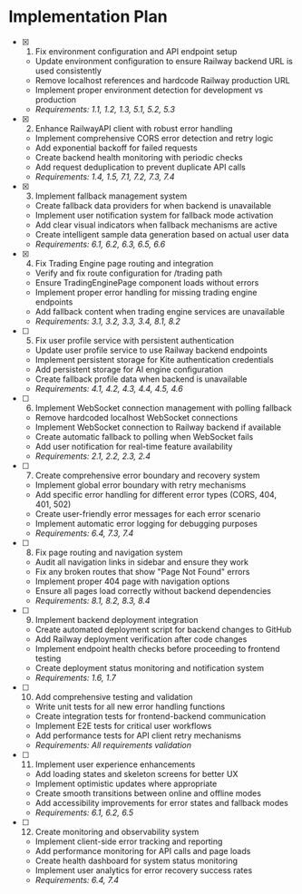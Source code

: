 # Implementation Plan

- [x] 1. Fix environment configuration and API endpoint setup
  - Update environment configuration to ensure Railway backend URL is used consistently
  - Remove localhost references and hardcode Railway production URL
  - Implement proper environment detection for development vs production
  - _Requirements: 1.1, 1.2, 1.3, 5.1, 5.2, 5.3_

- [x] 2. Enhance RailwayAPI client with robust error handling
  - Implement comprehensive CORS error detection and retry logic
  - Add exponential backoff for failed requests
  - Create backend health monitoring with periodic checks
  - Add request deduplication to prevent duplicate API calls
  - _Requirements: 1.4, 1.5, 7.1, 7.2, 7.3, 7.4_

- [x] 3. Implement fallback management system
  - Create fallback data providers for when backend is unavailable
  - Implement user notification system for fallback mode activation
  - Add clear visual indicators when fallback mechanisms are active
  - Create intelligent sample data generation based on actual user data
  - _Requirements: 6.1, 6.2, 6.3, 6.5, 6.6_

- [x] 4. Fix Trading Engine page routing and integration
  - Verify and fix route configuration for /trading path
  - Ensure TradingEnginePage component loads without errors
  - Implement proper error handling for missing trading engine endpoints
  - Add fallback content when trading engine services are unavailable
  - _Requirements: 3.1, 3.2, 3.3, 3.4, 8.1, 8.2_

- [ ] 5. Fix user profile service with persistent authentication
  - Update user profile service to use Railway backend endpoints
  - Implement persistent storage for Kite authentication credentials
  - Add persistent storage for AI engine configuration
  - Create fallback profile data when backend is unavailable
  - _Requirements: 4.1, 4.2, 4.3, 4.4, 4.5, 4.6_

- [ ] 6. Implement WebSocket connection management with polling fallback
  - Remove hardcoded localhost WebSocket connections
  - Implement WebSocket connection to Railway backend if available
  - Create automatic fallback to polling when WebSocket fails
  - Add user notification for real-time feature availability
  - _Requirements: 2.1, 2.2, 2.3, 2.4_

- [ ] 7. Create comprehensive error boundary and recovery system
  - Implement global error boundary with retry mechanisms
  - Add specific error handling for different error types (CORS, 404, 401, 502)
  - Create user-friendly error messages for each error scenario
  - Implement automatic error logging for debugging purposes
  - _Requirements: 6.4, 7.3, 7.4_

- [ ] 8. Fix page routing and navigation system
  - Audit all navigation links in sidebar and ensure they work
  - Fix any broken routes that show "Page Not Found" errors
  - Implement proper 404 page with navigation options
  - Ensure all pages load correctly without backend dependencies
  - _Requirements: 8.1, 8.2, 8.3, 8.4_

- [ ] 9. Implement backend deployment integration
  - Create automated deployment script for backend changes to GitHub
  - Add Railway deployment verification after code changes
  - Implement endpoint health checks before proceeding to frontend testing
  - Create deployment status monitoring and notification system
  - _Requirements: 1.6, 1.7_

- [ ] 10. Add comprehensive testing and validation
  - Write unit tests for all new error handling functions
  - Create integration tests for frontend-backend communication
  - Implement E2E tests for critical user workflows
  - Add performance tests for API client retry mechanisms
  - _Requirements: All requirements validation_

- [ ] 11. Implement user experience enhancements
  - Add loading states and skeleton screens for better UX
  - Implement optimistic updates where appropriate
  - Create smooth transitions between online and offline modes
  - Add accessibility improvements for error states and fallback modes
  - _Requirements: 6.1, 6.2, 6.5_

- [ ] 12. Create monitoring and observability system
  - Implement client-side error tracking and reporting
  - Add performance monitoring for API calls and page loads
  - Create health dashboard for system status monitoring
  - Implement user analytics for error recovery success rates
  - _Requirements: 6.4, 7.4_
